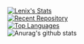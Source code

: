 [![Lenix's Stats](https://github-readme-stats.vercel.app/api?username=lenixdev&hide=stars,prs,issues,contribs&show_icons=true&show=prs_merged_percentage&theme=transparent&rank_icon=percentile)](#js-contribution-activity-description)
<br>
[![Recent Repository](https://github-readme-stats.vercel.app/api/pin/?username=lenixdev&repo=lenix_patrolvehicles)](https://github.com/LenixDev/lenix_patrolvehicles)
<br>
[![Top Languages](https://github-readme-stats.vercel.app/api/top-langs/?username=lenixdev&hide_progress=true)](https://github.com/TripplerScripts)
<br>
![Anurag's github stats](https://github-readme-stats.vercel.app/api?username=anuraghazra&orgs=acme,evilcorp,fsociety)
